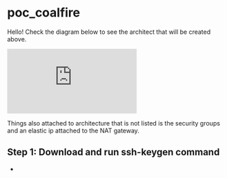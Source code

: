 # poc_coalfire
Hello! Check the diagram below to see the architect that will be created above.

![Architecture](https://github.com/quiik/poc_coalfire/blob/main/image.pdf?raw=true)

<p>Things also attached to architecture that is not listed is the security groups and an elastic ip attached to the NAT gateway.</p>

<h2> Step 1: Download and run ssh-keygen command </h2>

- 



